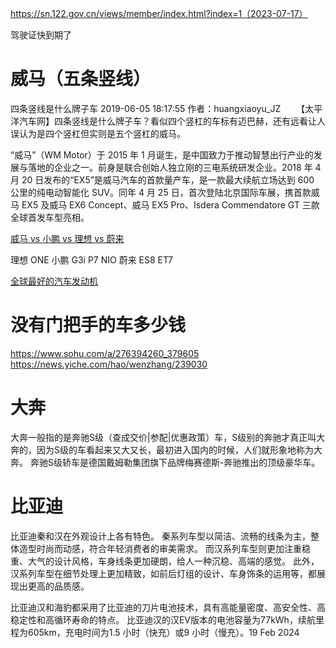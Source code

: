 https://sn.122.gov.cn/views/member/index.html?index=1（2023-07-17）

驾驶证快到期了

# 威马（五条竖线）

四条竖线是什么牌子车
2019-06-05 18:17:55 作者：huangxiaoyu_JZ
　　【太平洋汽车网】四条竖线是什么牌子车？看似四个竖杠的车标有迈巴赫，还有远看让人误认为是四个竖杠但实则是五个竖杠的威马。

“威马”（WM Motor）于 2015 年 1 月诞生，是中国致力于推动智慧出行产业的发展与落地的企业之一。前身是联合创始人独立刚的三电系统研发企业。2018 年 4 月 20 日发布的“EX5”是威马汽车的首款量产车，是一款最大续航立场达到 600 公里的纯电动智能化 SUV。同年 4 月 25 日，首次登陆北京国际车展，携首款威马 EX5 及威马 EX6 Concept、威马 EX5 Pro、Isdera Commendatore GT 三款全球首发车型亮相。

[威马 vs 小鹏 vs 理想 vs 蔚来](https://new.qq.com/omn/20210508/20210508A08RGM00.html)

理想 ONE
小鹏 G3i P7
NIO 蔚来 ES8 ET7

[全球最好的汽车发动机](https://chejiahao.autohome.com.cn/info/2755461/)

# 没有门把手的车多少钱

https://www.sohu.com/a/276394260_379605
https://news.yiche.com/hao/wenzhang/239030
# 大奔
大奔一般指的是奔驰S级（查成交价|参配|优惠政策）车，S级别的奔驰才真正叫大奔的，因为S级的车看起来又大又长，最初进入国内的时候，人们就形象地称为大奔。 奔驰S级轿车是德国戴姆勒集团旗下品牌梅赛德斯-奔驰推出的顶级豪华车。
# 比亚迪
比亚迪秦和汉在外观设计上各有特色。 秦系列车型以简洁、流畅的线条为主，整体造型时尚而动感，符合年轻消费者的审美需求。 而汉系列车型则更加注重稳重、大气的设计风格，车身线条更加硬朗，给人一种沉稳、高端的感觉。 此外，汉系列车型在细节处理上更加精致，如前后灯组的设计、车身饰条的运用等，都展现出更高的品质感。

比亚迪汉和海豹都采用了比亚迪的刀片电池技术，具有高能量密度、高安全性、高稳定性和高循环寿命的特点。 比亚迪汉的汉EV版本的电池容量为77kWh，续航里程为605km，充电时间为1.5 小时（快充）或9 小时（慢充）。19 Feb 2024

